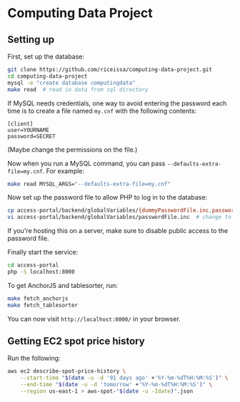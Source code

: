# Computing Data Project

## Setting up

First, set up the database:

```bash
git clone https://github.com/riceissa/computing-data-project.git
cd computing-data-project
mysql -e "create database computingdata"
make read  # read in data from sql directory
```

If MySQL needs credentials, one way to avoid entering the password each time is
to create a file named `my.cnf` with the following contents:

```
[client]
user=YOURNAME
password=SECRET
```

(Maybe change the permissions on the file.)

Now when you run a MySQL command, you can pass `--defaults-extra-file=my.cnf`.
For example:

```bash
make read MYSQL_ARGS="--defaults-extra-file=my.cnf"
```

Now set up the password file to allow PHP to log in to the database:

```bash
cp access-portal/backend/globalVariables/{dummyPasswordFile.inc,passwordFile.inc}
vi access-portal/backend/globalVariables/passwordFile.inc  # change to add database login info
```

If you're hosting this on a server, make sure to disable public access to the
password file.

Finally start the service:

```bash
cd access-portal
php -S localhost:8000
```

To get AnchorJS and tablesorter, run:

```bash
make fetch_anchorjs
make fetch_tablesorter
```

You can now visit `http://localhost:8000/` in your browser.

## Getting EC2 spot price history

Run the following:

```bash
aws ec2 describe-spot-price-history \
    --start-time "$(date -u -d '91 days ago' +'%Y-%m-%dT%H:%M:%S')" \
    --end-time "$(date -u -d 'tomorrow' +'%Y-%m-%dT%H:%M:%S')" \
    --region us-east-1 > aws-spot-"$(date -u -Idate)".json
```
